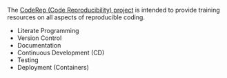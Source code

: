 The [CodeRep (Code Reproducibility) project](https://elixir-europe-training.github.io/CodeReproducibility/) is intended to provide training resources on all aspects of reproducible coding.
- Literate Programming
- Version Control
- Documentation
- Continuous Development (CD)
- Testing
- Deployment (Containers)

